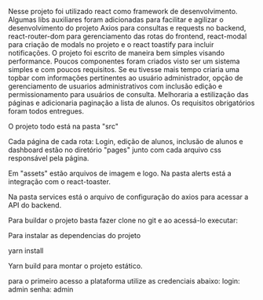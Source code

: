 Nesse projeto foi utilizado react como framework de desenvolvimento.
Algumas libs auxiliares foram adicionadas para facilitar e agilizar o desenvolvimento do projeto
Axios para consultas e requests no backend, react-router-dom para gerenciamento das rotas do frontend,
react-modal para criação de modals no projeto e o react toastify para incluir notificações.
O projeto foi escrito de maneira bem simples visando performance. Poucos componentes foram criados visto ser um sistema 
simples e com poucos requisitos. 
Se eu tivesse mais tempo criaria uma topbar com informações pertinentes ao usuário administrador, opção de gerenciamento de usuarios administrativos
com inclusão edição e permissionamento para usuários de consulta.
Melhoraria a estilização das páginas e adicionaria paginação a lista de alunos.
Os requisitos obrigatórios foram todos entregues.

O projeto todo está na pasta "src"

Cada página de cada rota: Login, edição de alunos, inclusão de alunos e dashboard estão no diretório "pages" junto com cada arquivo css responsável pela página.

Em "assets" estão arquivos de imagem e logo. Na pasta alerts está a integração com o react-toaster.

Na pasta services está o arquivo de configuração do axios para acessar a API do backend.

Para buildar o projeto basta fazer clone no git e ao acessá-lo executar:

Para instalar as dependencias do projeto

yarn install

Yarn build para montar o projeto estático.

para o primeiro acesso a plataforma utilize as credenciais abaixo:
login: admin
senha: admin